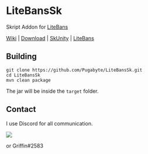 # LiteBansSk
Skript Addon for [LiteBans](https://www.spigotmc.org/resources/3715/)

[Wiki](https://github.com/Pugabyte/LiteBansSk/wiki) | [Download](http://dl.bear-nation.net/?q=litebanssk) | [SkUnity](https://forums.skunity.com/resources/391/) | [LiteBans](https://www.spigotmc.org/resources/3715/)

## Building
```
git clone https://github.com/Pugabyte/LiteBansSk.git
cd LiteBansSk
mvn clean package
```
The jar will be inside the `target` folder.

## Contact 
I use Discord for all communication.

[<img src="https://discordapp.com/api/guilds/138464183946575874/widget.png?style=banner3">](https://discord.gg/0jwsKTH4ATkkN8iB)

or Griffin#2583

